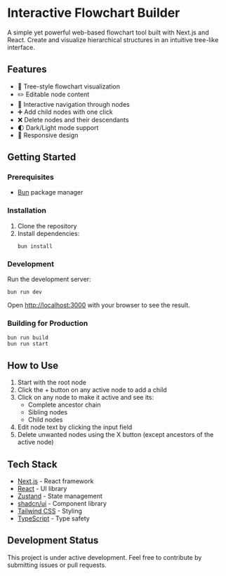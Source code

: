 # Interactive Flowchart Builder

A simple yet powerful web-based flowchart tool built with Next.js and React. Create and visualize hierarchical structures in an intuitive tree-like interface.

## Features

- 🌳 Tree-style flowchart visualization
- ✏️ Editable node content
- 🔄 Interactive navigation through nodes
- ➕ Add child nodes with one click
- ❌ Delete nodes and their descendants
- 🌓 Dark/Light mode support
- 📱 Responsive design

## Getting Started

### Prerequisites

- [Bun](https://bun.sh/) package manager

### Installation

1. Clone the repository
2. Install dependencies:
   ```
   bun install
   ```

### Development

Run the development server:
```
bun run dev
```

Open [http://localhost:3000](http://localhost:3000) with your browser to see the result.

### Building for Production

```
bun run build
bun run start
```

## How to Use

1. Start with the root node
2. Click the + button on any active node to add a child
3. Click on any node to make it active and see its:
   - Complete ancestor chain
   - Sibling nodes
   - Child nodes
4. Edit node text by clicking the input field
5. Delete unwanted nodes using the X button (except ancestors of the active node)

## Tech Stack

- [Next.js](https://nextjs.org/) - React framework
- [React](https://reactjs.org/) - UI library
- [Zustand](https://github.com/pmndrs/zustand) - State management
- [shadcn/ui](https://ui.shadcn.com/) - Component library
- [Tailwind CSS](https://tailwindcss.com/) - Styling
- [TypeScript](https://www.typescriptlang.org/) - Type safety

## Development Status

This project is under active development. Feel free to contribute by submitting issues or pull requests.